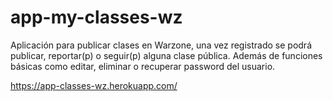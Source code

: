 # app-my-classes-wz
Aplicación para publicar clases en Warzone, una vez registrado se podrá publicar, reportar(p) o seguir(p) alguna clase pública. Además de funciones básicas como editar, eliminar o recuperar password del usuario.

https://app-classes-wz.herokuapp.com/
